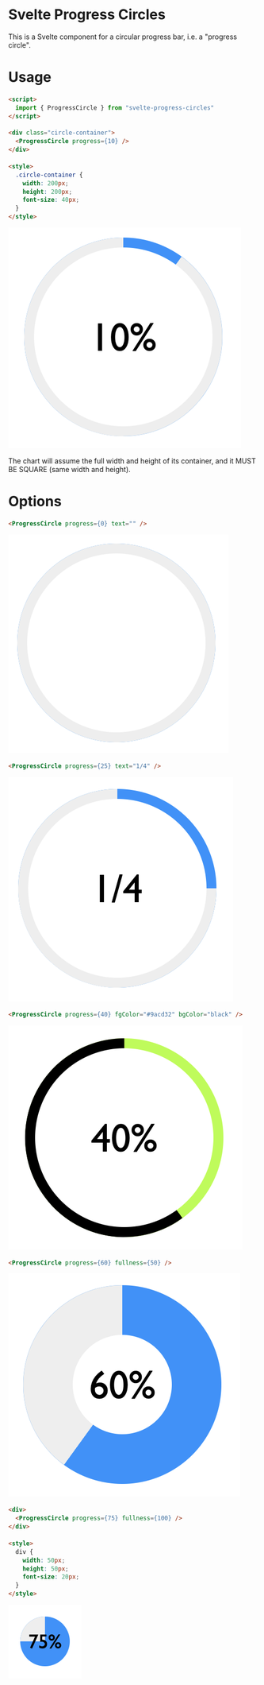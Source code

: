 # Svelte Progress Circles

This is a Svelte component for a circular progress bar, i.e. a "progress circle".


# Usage

```html
<script>
  import { ProgressCircle } from "svelte-progress-circles"
</script>

<div class="circle-container">
  <ProgressCircle progress={10} />
</div>

<style>
  .circle-container {
    width: 200px;
    height: 200px;
    font-size: 40px;
  }
</style>
```

![default](/demo/default.png)

The chart will assume the full width and height of its container, and it MUST BE SQUARE (same width and height).

# Options

```html
<ProgressCircle progress={0} text="" />
```

![blank](/demo/blank.png)

```html
<ProgressCircle progress={25} text="1/4" />
```

![text](/demo/text.png)

```html
<ProgressCircle progress={40} fgColor="#9acd32" bgColor="black" />
```

![color](/demo/color.png)

```html
<ProgressCircle progress={60} fullness={50} />
```

![fullness](/demo/fullness.png)


```html
<div>
  <ProgressCircle progress={75} fullness={100} />
</div>

<style>
  div {
    width: 50px;
    height: 50px;
    font-size: 20px;
  }
</style>
```

![small](/demo/small.png)
